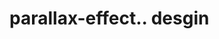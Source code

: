 # parallax-effect.. desgin                                                                                                                                                                                                                                                                                                                                                                                                                                                                                                                                               
